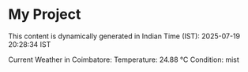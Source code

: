 # My Project

This content is dynamically generated in Indian Time (IST): 2025-07-19 20:28:34 IST


Current Weather in Coimbatore:
Temperature: 24.88 °C
Condition: mist
